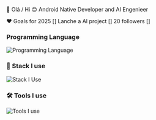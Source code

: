 👋 Olá / Hi
😍 Android Native Developer and AI Engenieer

❤️ Goals for 2025
 [] Lanche a AI project
 [] 20 followers
 [] 

### Programming Language
![Programming Language](https://skillicons.dev/icons?i=typescript,kotlin,python,java)

### 🔭 Stack I use

![Stack I Use](https://skillicons.dev/icons?i=angular,mongodb,mysql&perline=11)

### 🛠 Tools I use

![Tools I use](https://skillicons.dev/icons?i=vscode,git,github,aws,docker,githubactions,postman,bash,androidstudio,firebase&perline=13)
